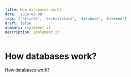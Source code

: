```yaml
---
title: How databases work?
date: '2016-03-08'
tags: ['article', 'architecture', 'database', 'backend']
draft: false
summary: Implement it
description: Implement it
---
```


# How databases work?

 [How databases work?](https://cstack.github.io/db_tutorial/)